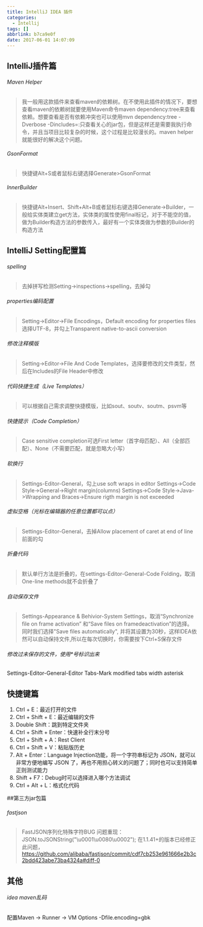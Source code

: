 ```yaml
---
title: IntelliJ IDEA 插件
categories:
  - Intellij
tags: []
abbrlink: b7ca9e0f
date: 2017-06-01 14:07:09
---
```

## IntelliJ插件篇
###### Maven Helper
>我一般用这款插件来查看maven的依赖树。在不使用此插件的情况下，要想查看maven的依赖树就要使用Maven命令maven dependency:tree来查看依赖。想要查看是否有依赖冲突也可以使用mvn dependency:tree -Dverbose -Dincludes=<groupId>:<artifactId>只查看关心的jar包，但是这样还是需要我执行命令，并且当项目比较复杂的时候，这个过程是比较漫长的。maven helper就能很好的解决这个问题。

###### GsonFormat
>快捷键Alt+S或者鼠标右键选择Generate>GsonFormat

<!-- more -->
###### InnerBuilder
>快捷键Alt+Insert、Shift+Alt+B或者鼠标右键选择Generate->Builder，一般给实体类建立get方法，实体类的属性使用final标记，对于不能空的值，做为Builder构造方法的参数传入，最好有一个实体类做为参数的Builder的构造方法

## IntelliJ Setting配置篇
###### spelling
>去掉拼写检测Setting->inspections->spelling，去掉勾

###### properties编码配置
>Setting->Editor->File Encodings，Default encoding for properties files选择UTF-8，并勾上Transparent native-to-ascii conversion

###### 修改注释模版
>Setting->Editor->File And Code Templates，选择要修改的文件类型，然后在Includes的File Header中修改

###### 代码快捷生成（Live Templates）
>可以根据自己需求调整快捷模版，比如sout、soutv、soutm、psvm等

###### 快捷提示（Code Completion）
>Case sensitive completion可选First letter（首字母匹配）、All（全部匹配）、None（不需要匹配，就是忽略大小写）

###### 软换行
>Settings-Editor-General，勾上use soft wraps in editor
>Settings->Code Style->General->Right margin(columns)
>Settings->Code Style->Java->Wrapping and Braces->Ensure rigth margin is not exceeded

###### 虚拟空格（光标在编辑器的任意位置都可以点）
>Settings-Editor-General，去掉Allow placement of caret at end of line前面的勾

###### 折叠代码
>默认单行方法是折叠的，在settings-Editor-General-Code Folding，取消One-line methods就不会折叠了

###### 自动保存文件
>Settings-Appearance & Behivior-System Settings，取消“Synchronize file on frame activation” 和“Save files on framedeactivation”的选择。同时我们选择"Save files automatically", 并将其设置为30秒，这样IDEA依然可以自动保持文件,所以在每次切换时，你需要按下Ctrl+S保存文件

###### 修改过未保存的文件，使用*号标识出来
Settings-Editor-General-Editor Tabs-Mark modified tabs width asterisk

## 快捷键篇
1. Ctrl + E：最近打开的文件
2. Ctrl + Shift + E：最近编辑的文件
3. Double Shift：跳到特定文件夹
4. Ctrl + Shift + Enter：快速补全行末分号
5. Ctrl + Shift + A：Rest Client
6. Ctrl + Shift + V：粘贴版历史
7. Alt + Enter：Language Injection功能，将一个字符串标记为 JSON，就可以非常方便地编写 JSON 了，再也不用担心转义的问题了；同时也可以支持简单正则测试能力
8. Shift + F7：Debug时可以选择进入哪个方法调试
9. Ctrl + Alt + L：格式化代码

##第三方jar包篇
###### fastjson
>FastJSON序列化特殊字符BUG
>问题重现：JSON.toJSONString("\u0001\u0080\u0002");
>在1.1.41+的版本已经修正此问题，https://github.com/alibaba/fastjson/commit/cdf7cb253e961666e2b3c2bdd423abe73ba4324a#diff-0

## 其他
###### idea maven乱码
配置Maven -> Runner -> VM Options
-Dfile.encoding=gbk
